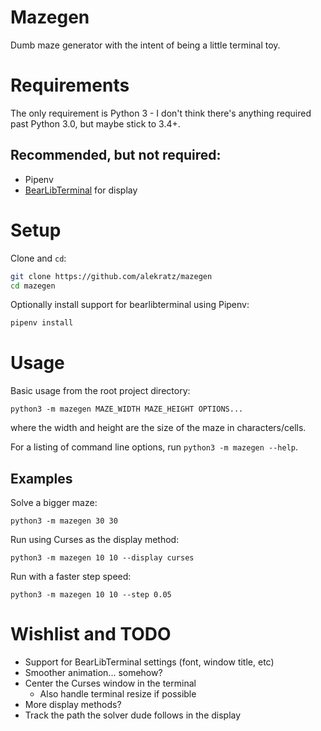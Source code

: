 # Mazegen

Dumb maze generator with the intent of being a little terminal toy.

# Requirements

The only requirement is Python 3 - I don't think there's anything required past Python 3.0, but
maybe stick to 3.4+.

## Recommended, but not required:

* Pipenv
* [BearLibTerminal](http://foo.wyrd.name/en:bearlibterminal) for display

# Setup

Clone and `cd`:

```bash
git clone https://github.com/alekratz/mazegen
cd mazegen
```

Optionally install support for bearlibterminal using Pipenv:

```bash
pipenv install
```

# Usage

Basic usage from the root project directory:

`python3 -m mazegen MAZE_WIDTH MAZE_HEIGHT OPTIONS...`

where the width and height are the size of the maze in characters/cells.

For a listing of command line options, run `python3 -m mazegen --help`.

## Examples

Solve a bigger maze:

`python3 -m mazegen 30 30`

Run using Curses as the display method:

`python3 -m mazegen 10 10 --display curses`

Run with a faster step speed:

`python3 -m mazegen 10 10 --step 0.05`


# Wishlist and TODO

* Support for BearLibTerminal settings (font, window title, etc)
* Smoother animation... somehow?
* Center the Curses window in the terminal
    * Also handle terminal resize if possible
* More display methods?
* Track the path the solver dude follows in the display
